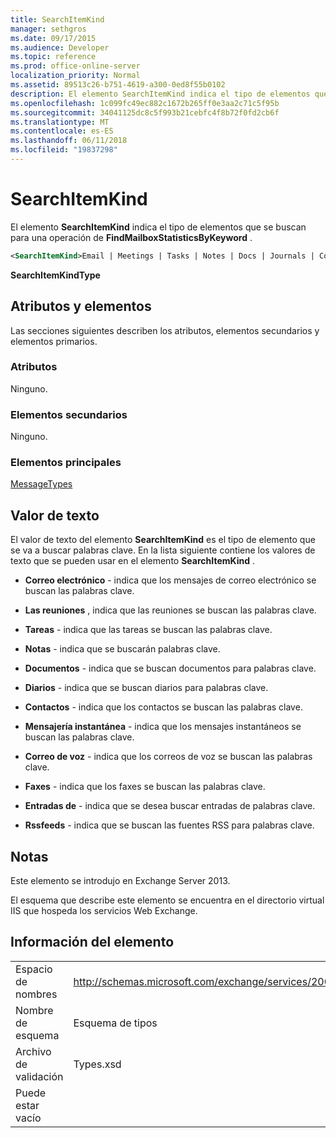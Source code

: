 ```yaml
---
title: SearchItemKind
manager: sethgros
ms.date: 09/17/2015
ms.audience: Developer
ms.topic: reference
ms.prod: office-online-server
localization_priority: Normal
ms.assetid: 89513c26-b751-4619-a300-0ed8f55b0102
description: El elemento SearchItemKind indica el tipo de elementos que se buscan para una operación de FindMailboxStatisticsByKeyword.
ms.openlocfilehash: 1c099fc49ec882c1672b265ff0e3aa2c71c5f95b
ms.sourcegitcommit: 34041125dc8c5f993b21cebfc4f8b72f0fd2cb6f
ms.translationtype: MT
ms.contentlocale: es-ES
ms.lasthandoff: 06/11/2018
ms.locfileid: "19837298"
---
```

# <a name="searchitemkind"></a>SearchItemKind

El elemento **SearchItemKind** indica el tipo de elementos que se buscan para una operación de **FindMailboxStatisticsByKeyword** . 
  
```XML
<SearchItemKind>Email | Meetings | Tasks | Notes | Docs | Journals | Contacts | Im | Voicemail | Faxes | Posts | Rssfeeds</SearchItemKind>
```

 **SearchItemKindType**
## <a name="attributes-and-elements"></a>Atributos y elementos

Las secciones siguientes describen los atributos, elementos secundarios y elementos primarios.
  
### <a name="attributes"></a>Atributos

Ninguno.
  
### <a name="child-elements"></a>Elementos secundarios

Ninguno.
  
### <a name="parent-elements"></a>Elementos principales

[MessageTypes](messagetypes.md)
  
## <a name="text-value"></a>Valor de texto

El valor de texto del elemento **SearchItemKind** es el tipo de elemento que se va a buscar palabras clave. En la lista siguiente contiene los valores de texto que se pueden usar en el elemento **SearchItemKind** . 
  
- **Correo electrónico** - indica que los mensajes de correo electrónico se buscan las palabras clave. 
    
- **Las reuniones** , indica que las reuniones se buscan las palabras clave. 
    
- **Tareas** - indica que las tareas se buscan las palabras clave. 
    
- **Notas** - indica que se buscarán palabras clave. 
    
- **Documentos** - indica que se buscan documentos para palabras clave. 
    
- **Diarios** - indica que se buscan diarios para palabras clave. 
    
- **Contactos** - indica que los contactos se buscan las palabras clave. 
    
- **Mensajería instantánea** - indica que los mensajes instantáneos se buscan las palabras clave. 
    
- **Correo de voz** - indica que los correos de voz se buscan las palabras clave. 
    
- **Faxes** - indica que los faxes se buscan las palabras clave. 
    
- **Entradas de** - indica que se desea buscar entradas de palabras clave. 
    
- **Rssfeeds** - indica que se buscan las fuentes RSS para palabras clave. 
    
## <a name="remarks"></a>Notas

Este elemento se introdujo en Exchange Server 2013.
  
El esquema que describe este elemento se encuentra en el directorio virtual IIS que hospeda los servicios Web Exchange.
  
## <a name="element-information"></a>Información del elemento

|||
|:-----|:-----|
|Espacio de nombres  <br/> |http://schemas.microsoft.com/exchange/services/2006/types  <br/> |
|Nombre de esquema  <br/> |Esquema de tipos  <br/> |
|Archivo de validación  <br/> |Types.xsd  <br/> |
|Puede estar vacío  <br/> ||
   

